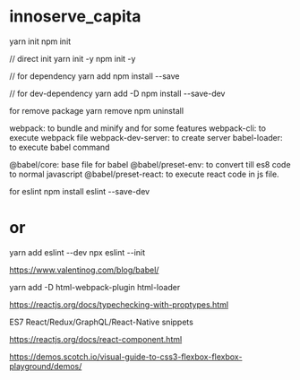 # innoserve_capita

yarn init
npm init

// direct init
yarn init -y
npm init -y

// for dependency
yarn add <package-name>
npm install --save <package-name>

// for dev-dependency
yarn add -D <package-name>
npm install --save-dev <package-name>

for remove package
yarn remove <package-name>
npm uninstall <package-name>

webpack: to bundle and minify and for some features
webpack-cli: to execute webpack file
webpack-dev-server: to create server
babel-loader: to execute babel command

@babel/core: base file for babel
@babel/preset-env: to convert till es8 code to normal javascript
@babel/preset-react: to execute react code in js file.

for eslint
npm install eslint --save-dev

# or

yarn add eslint --dev
npx eslint --init

https://www.valentinog.com/blog/babel/

yarn add -D html-webpack-plugin html-loader

https://reactjs.org/docs/typechecking-with-proptypes.html

ES7 React/Redux/GraphQL/React-Native snippets

https://reactjs.org/docs/react-component.html

https://demos.scotch.io/visual-guide-to-css3-flexbox-flexbox-playground/demos/
